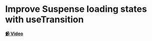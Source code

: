 # Improve Suspense loading states with useTransition

**[📹 Video](https://egghead.io/lessons/react-course-intro)**

